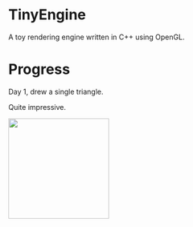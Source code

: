 # TinyEngine

A toy rendering engine written in C++ using OpenGL.

# Progress

Day 1, drew a single triangle. 

Quite impressive.

<img src="https://raw.githubusercontent.com/tristancalderbank/TinyEngine/master/progress/triangle.PNG" width="200">
